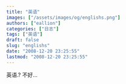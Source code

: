 ```yaml
---
title: "英语"
images: ["/assets/images/og/englishs.png"]
authors: ["eallion"]
categories: ["日志"]
tags: ["英语"]
draft: false
slug: "englishs"
date: "2008-12-20 23:25:55"
lastmod: "2008-12-20 23:25:55"
---
```


英语.?
不好...
